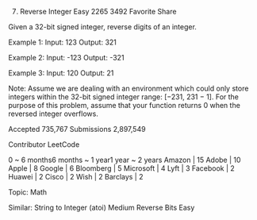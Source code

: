 7. Reverse Integer
Easy 2265 3492 Favorite Share

Given a 32-bit signed integer, reverse digits of an integer.

Example 1:
Input: 123
Output: 321

Example 2:
Input: -123
Output: -321

Example 3:
Input: 120
Output: 21

Note:
Assume we are dealing with an environment which could only store integers within the 32-bit signed integer range: [−231,  231 − 1]. For the purpose of this problem, assume that your function returns 0 when the reversed integer overflows.

Accepted 735,767
Submissions 2,897,549

Contributor LeetCode

0 ~ 6 months6 months ~ 1 year1 year ~ 2 years
Amazon | 15 Adobe | 10 Apple | 8 Google | 6 Bloomberg | 5 Microsoft | 4 Lyft | 3 Facebook | 2 Huawei | 2 Cisco | 2 Wish | 2 Barclays | 2

Topic: Math

Similar:
String to Integer (atoi) Medium
Reverse Bits Easy
